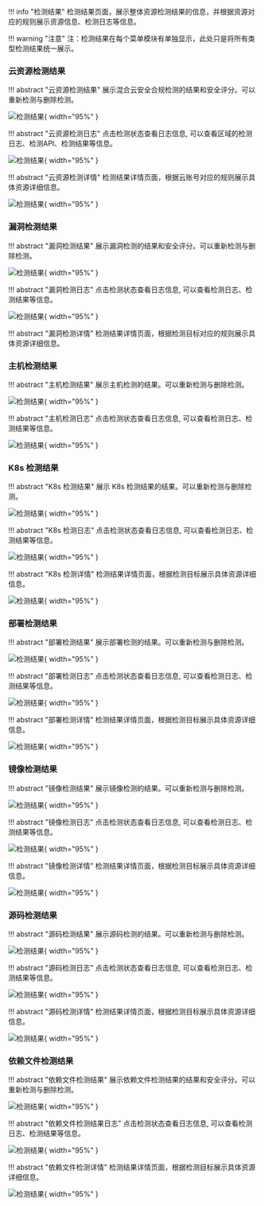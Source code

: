 !!! info "检测结果"
    检测结果页面，展示整体资源检测结果的信息，并根据资源对应的规则展示资源信息、检测日志等信息。

!!! warning "注意"
    注：检测结果在每个菜单模块有单独显示，此处只是将所有类型检测结果统一展示。

### 云资源检测结果

!!! abstract "云资源检测结果"
    展示混合云安全合规检测的结果和安全评分。可以重新检测与删除检测。

![检测结果](../img/user/resource.png){ width="95%" }

!!! abstract "云资源检测日志"
    点击检测状态查看日志信息, 可以查看区域的检测日志、检测API、检测结果等信息。

![检测结果](../img/user/resource_log.png){ width="95%" }

!!! abstract "云资源检测详情"
    检测结果详情页面，根据云账号对应的规则展示具体资源详细信息。

![检测结果](../img/user/resource2.png){ width="95%" }

### 漏洞检测结果

!!! abstract "漏洞检测结果"
    展示漏洞检测的结果和安全评分。可以重新检测与删除检测。

![检测结果](../img/user/resource/img.png){ width="95%" }

!!! abstract "漏洞检测日志"
    点击检测状态查看日志信息, 可以查看检测日志、检测结果等信息。

![检测结果](../img/user/resource/img_2.png){ width="95%" }

!!! abstract "漏洞检测详情"
    检测结果详情页面，根据检测目标对应的规则展示具体资源详细信息。

### 主机检测结果

!!! abstract "主机检测结果"
    展示主机检测的结果。可以重新检测与删除检测。

![检测结果](../img/user/resource/img_1.png){ width="95%" }

!!! abstract "主机检测日志"
    点击检测状态查看日志信息, 可以查看检测日志、检测结果等信息。

![检测结果](../img/user/resource/img_3.png){ width="95%" }

### K8s 检测结果

!!! abstract "K8s 检测结果"
    展示 K8s 检测结果的结果。可以重新检测与删除检测。

![检测结果](../img/user/resource/img_4.png){ width="95%" }

!!! abstract "K8s 检测日志"
    点击检测状态查看日志信息, 可以查看检测日志、检测结果等信息。

![检测结果](../img/user/resource/img_5.png){ width="95%" }

!!! abstract "K8s 检测详情"
    检测结果详情页面，根据检测目标展示具体资源详细信息。

![检测结果](../img/user/resource/img_9.png){ width="95%" }

### 部署检测结果

!!! abstract "部署检测结果"
    展示部署检测的结果。可以重新检测与删除检测。

![检测结果](../img/user/resource/img_6.png){ width="95%" }

!!! abstract "部署检测日志"
    点击检测状态查看日志信息, 可以查看检测日志、检测结果等信息。

![检测结果](../img/user/resource/img_7.png){ width="95%" }

!!! abstract "部署检测详情"
    检测结果详情页面，根据检测目标展示具体资源详细信息。

![检测结果](../img/user/resource/img_8.png){ width="95%" }

### 镜像检测结果

!!! abstract "镜像检测结果"
    展示镜像检测的结果。可以重新检测与删除检测。

![检测结果](../img/user/resource/img_10.png){ width="95%" }

!!! abstract "镜像检测日志"
    点击检测状态查看日志信息, 可以查看检测日志、检测结果等信息。

![检测结果](../img/user/resource/img_11.png){ width="95%" }

!!! abstract "镜像检测详情"
    检测结果详情页面，根据检测目标展示具体资源详细信息。

![检测结果](../img/user/resource/img_12.png){ width="95%" }

### 源码检测结果

!!! abstract "源码检测结果"
    展示源码检测的结果。可以重新检测与删除检测。

![检测结果](../img/user/resource/img_13.png){ width="95%" }

!!! abstract "源码检测日志"
    点击检测状态查看日志信息, 可以查看检测日志、检测结果等信息。

![检测结果](../img/user/resource/img_14.png){ width="95%" }

!!! abstract "源码检测详情"
    检测结果详情页面，根据检测目标展示具体资源详细信息。

![检测结果](../img/user/resource/img_15.png){ width="95%" }

### 依赖文件检测结果

!!! abstract "依赖文件检测结果"
    展示依赖文件检测结果的结果和安全评分。可以重新检测与删除检测。

![检测结果](../img/user/resource/img_16.png){ width="95%" }

!!! abstract "依赖文件检测结果日志"
    点击检测状态查看日志信息, 可以查看检测日志、检测结果等信息。

![检测结果](../img/user/resource/img_17.png){ width="95%" }

!!! abstract "依赖文件检测详情"
    检测结果详情页面，根据检测目标展示具体资源详细信息。

![检测结果](../img/user/resource/img_18.png){ width="95%" }
